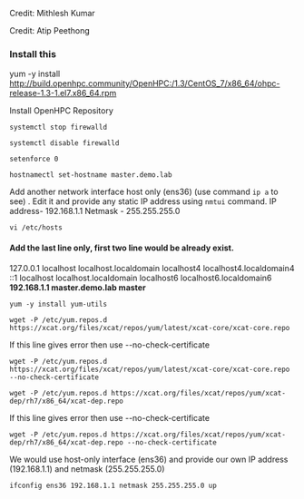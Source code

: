 Credit: Mithlesh Kumar

Credit: Atip Peethong

### Install this

yum -y install http://build.openhpc.community/OpenHPC:/1.3/CentOS_7/x86_64/ohpc-release-1.3-1.el7.x86_64.rpm

Install OpenHPC Repository
```
systemctl stop firewalld
```
```
systemctl disable firewalld
```
```
setenforce 0
```
```
hostnamectl set-hostname master.demo.lab
```
Add another network interface host only (ens36)   (use command ```ip a``` to see) . Edit it and provide any static IP address using ```nmtui``` command.
IP address- 192.168.1.1  Netmask - 255.255.255.0
```
vi /etc/hosts
```
#### Add the last line only, first two line would be already exist.
127.0.0.1   localhost localhost.localdomain localhost4 localhost4.localdomain4<br>
::1         localhost localhost.localdomain localhost6 localhost6.localdomain6<br>
<b>192.168.1.1  master.demo.lab  master</b>
```
yum -y install yum-utils
```
```
wget -P /etc/yum.repos.d https://xcat.org/files/xcat/repos/yum/latest/xcat-core/xcat-core.repo
```
If this line gives error then use --no-check-certificate
```
wget -P /etc/yum.repos.d https://xcat.org/files/xcat/repos/yum/latest/xcat-core/xcat-core.repo --no-check-certificate
```
```
wget -P /etc/yum.repos.d https://xcat.org/files/xcat/repos/yum/xcat-dep/rh7/x86_64/xcat-dep.repo
```
If this line gives error then use --no-check-certificate
```
wget -P /etc/yum.repos.d https://xcat.org/files/xcat/repos/yum/xcat-dep/rh7/x86_64/xcat-dep.repo --no-check-certificate
```
We would use host-only interface (ens36) and provide our own IP address (192.168.1.1) and netmask (255.255.255.0) 
```
ifconfig ens36 192.168.1.1 netmask 255.255.255.0 up
```
